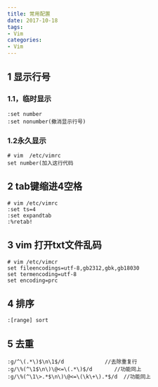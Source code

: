 ```yaml
---
title: 常用配置
date: 2017-10-18
tags:
- Vim
categories:
- Vim
---
```


## 1 显示行号
### 1.1，临时显示
``` vimscript 
:set number
:set nonumber(撤消显示行号)
```
### 1.2永久显示
``` vimscript 
# vim  /etc/vimrc
set number(加入这行代码
```
<!-- more -->
## 2 tab键缩进4空格
``` vimscript 
# vim /etc/vimrc
:set ts=4
:set expandtab
:%retab!
```

## 3 vim 打开txt文件乱码
``` vimscript 
# vim /etc/vimcr
set fileencodings=utf-8,gb2312,gbk,gb18030
set termencoding=utf-8
set encoding=prc
```

## 4 排序
``` vim
:[range] sort
```

## 5 去重
``` 
:g/^\(.*\)$\n\1$/d             //去除重复行
:g/\%(^\1$\n\)\@<=\(.*\)$/d       //功能同上
:g/\%(^\1\>.*$\n\)\@<=\(\k\+\).*$/d  //功能同上
```